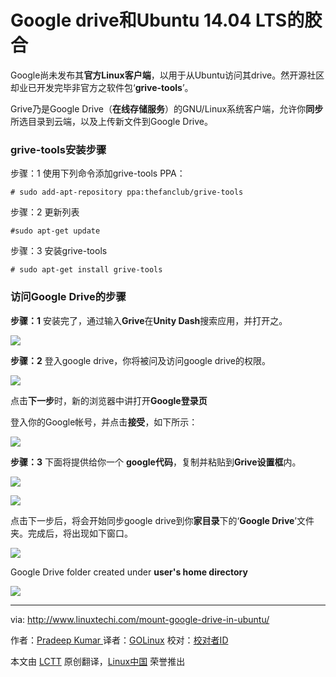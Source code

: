 Google drive和Ubuntu 14.04 LTS的胶合
================================================================================
Google尚未发布其**官方Linux客户端**，以用于从Ubuntu访问其drive。然开源社区却业已开发完毕非官方之软件包‘**grive-tools**’。

Grive乃是Google Drive（**在线存储服务**）的GNU/Linux系统客户端，允许你**同步**所选目录到云端，以及上传新文件到Google Drive。

### grive-tools安装步骤 ###

步骤：1 使用下列命令添加grive-tools PPA：

    # sudo add-apt-repository ppa:thefanclub/grive-tools

步骤：2 更新列表

    #sudo apt-get update

步骤：3 安装grive-tools

    # sudo apt-get install grive-tools 

### 访问Google Drive的步骤 ###

**步骤：1** 安装完了，通过输入**Grive**在**Unity Dash**搜索应用，并打开之。

![](http://www.linuxtechi.com/wp-content/uploads/2014/09/access-grive-setup.png)

**步骤：2** 登入google drive，你将被问及访问google drive的权限。 

![](http://www.linuxtechi.com/wp-content/uploads/2014/09/gdrive.png)

点击**下一步**时，新的浏览器中讲打开**Google登录页**

登入你的Google帐号，并点击**接受**，如下所示：

![](http://www.linuxtechi.com/wp-content/uploads/2014/09/thrid-party-grive.png)

**步骤：3** 下面将提供给你一个 **google代码**，复制并粘贴到**Grive设置框**内。

![](http://www.linuxtechi.com/wp-content/uploads/2014/09/gdrive-code.png)

![](http://www.linuxtechi.com/wp-content/uploads/2014/09/code-in-grive.png)

点击下一步后，将会开始同步google drive到你**家目录**下的‘**Google Drive**’文件夹。完成后，将出现如下窗口。

![](http://www.linuxtechi.com/wp-content/uploads/2014/09/grive-installation-completed.png)

Google Drive folder created under **user's home directory**

![](http://www.linuxtechi.com/wp-content/uploads/2014/09/google-drive-folder.png)

--------------------------------------------------------------------------------

via: http://www.linuxtechi.com/mount-google-drive-in-ubuntu/

作者：[Pradeep Kumar ][a]
译者：[GOLinux](https://github.com/GOLinux)
校对：[校对者ID](https://github.com/校对者ID)

本文由 [LCTT](https://github.com/LCTT/TranslateProject) 原创翻译，[Linux中国](http://linux.cn/) 荣誉推出

[a]:http://www.linuxtechi.com/author/pradeep/
